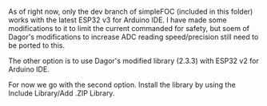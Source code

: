 As of right now, only the dev branch of simpleFOC (included in this folder) works with the latest ESP32 v3 for Arduino IDE. I have made some modifications to it to limit the current commanded for safety, but soem of Dagor's modifications to increase ADC reading speed/precision still need to be ported to this. 

The other option is to use Dagor's modified library (2.3.3) with ESP32 v2 for Arduino IDE. 

For now we go with the second option. Install the library by using the Include Library/Add .ZIP Library.